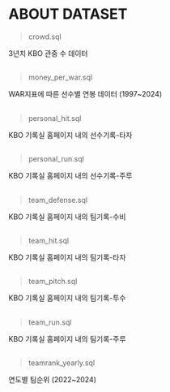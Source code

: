 # ABOUT DATASET


>crowd.sql

3년치 KBO 관중 수 데이터
##
>money_per_war.sql

WAR지표에 따른 선수별 연봉 데이터 (1997~2024)
##
>personal_hit.sql

KBO 기록실 홈페이지 내의 선수기록-타자
##
>personal_run.sql

KBO 기록실 홈페이지 내의 선수기록-주루
##
>team_defense.sql

KBO 기록실 홈페이지 내의 팀기록-수비
##
>team_hit.sql

KBO 기록실 홈페이지 내의 팀기록-타자
##
>team_pitch.sql

KBO 기록실 홈페이지 내의 팀기록-투수
##
>team_run.sql

KBO 기록실 홈페이지 내의 팀기록-주루
##
>teamrank_yearly.sql

연도별 팀순위 (2022~2024)
##
